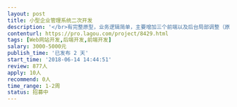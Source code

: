 ```yaml
---                
layout: post       
title: 小型企业管理系统二次开发           
description: '</br>有完整原型，业务逻辑简单，主要增加三个前端以及后台局部调整（原系统采用技术：thinkphp5+mysql） </br>一、表现终端 </br></br>• 客户端 - 网站（适应手机端屏幕、PC端屏幕） </br></br>• 管理层端 - 网站（适应手机端屏幕、PC端屏幕） </br></br>• 员工端 - 小程序 </br></br>二、客户端、管理层端、员工端总体要求 </br></br>• 所有列表实现上拉加载更多 </br></br>• 长列表显示悬浮回顶部按钮 </br></br>• 员工端 - 小程序，扫码需实现连续扫码功能 </br></br>三、Web后台 （主要是对应前端内容增删字段、修改对应模块显示以及接口开发，篇幅有限，详情可通过需求清单文档了解）</br></br>• 界面风格与样式无要求，整体保持简洁整齐即可（可套用新的页面模板/也可沿用旧的界面 但需要注意保持简洁整齐） </br></br>• 列表实现时多考虑性能问题，如有疑问随时可讨论（数据量不大，字段及搜索条件较多）</br>'     
contenturl: https://pro.lagou.com/project/8429.html      
tags: [Web网站开发,后端开发,前端开发]            
salary: 3000-5000元          
publish_time: '已发布 2 天'         
start_time: '2018-06-14 14:44:51'           
review: 877人                   
apply: 10人                   
recommend: 0人                   
time_range: 1-2周              
status: 招募中                  
---                 
```

